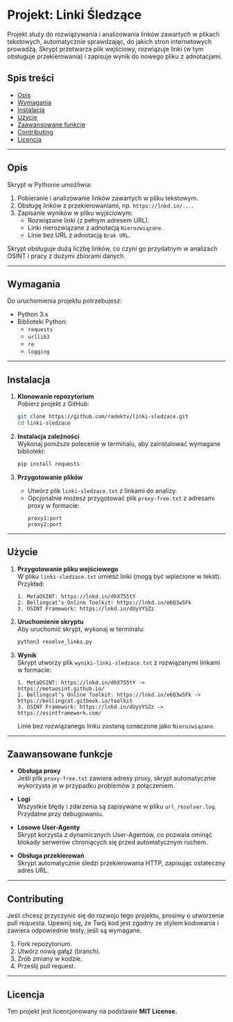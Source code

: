 # Projekt: Linki Śledzące

Projekt służy do rozwiązywania i analizowania linków zawartych w plikach tekstowych, automatycznie sprawdzając, do jakich stron internetowych prowadżą. Skrypt przetwarza plik wejściowy, rozwiązuje linki (w tym obsługuje przekierowania) i zapisuje wynik do nowego pliku z adnotacjami.

## Spis treści

- [Opis](#opis)
- [Wymagania](#wymagania)
- [Instalacja](#instalacja)
- [Użycie](#użycie)
- [Zaawansowane funkcje](#zaawansowane-funkcje)
- [Contributing](#contributing)
- [Licencja](#licencja)

---

## Opis

Skrypt w Pythonie umożliwia:
1. Pobieranie i analizowanie linków zawartych w pliku tekstowym.
2. Obsługę linków z przekierowaniami, np. `https://lnkd.in/...`.
3. Zapisanie wyników w pliku wyjściowym:
   - Rozwiązane linki (z pełnym adresem URL).
   - Linki nierozwiązane z adnotacją `Nierozwiązane`.
   - Linie bez URL z adnotacją `Brak URL`.

Skrypt obsługuje dużą liczbę linków, co czyni go przydatnym w analizach OSINT i pracy z dużymi zbiorami danych.

---

## Wymagania

Do uruchomienia projektu potrzebujesz:
- Python 3.x
- Biblioteki Python:
  - `requests`
  - `urllib3`
  - `re`
  - `logging`

---

## Instalacja

1. **Klonowanie repozytorium**  
   Pobierz projekt z GitHub:

   ```bash
   git clone https://github.com/radektv/linki-sledzace.git
   cd linki-sledzace
   ```

2. **Instalacja zależności**  
   Wykonaj poniższe polecenie w terminalu, aby zainstalować wymagane biblioteki:

   ```bash
   pip install requests
   ```

3. **Przygotowanie plików**  
   - Utwórz plik `linki-sledzace.txt` z linkami do analizy.
   - Opcjonalnie możesz przygotować plik `proxy-free.txt` z adresami proxy w formacie:
     ```plaintext
     proxy1:port
     proxy2:port
     ```

---

## Użycie

1. **Przygotowanie pliku wejściowego**  
   W pliku `linki-sledzace.txt` umieść linki (mogą być wplecione w tekst). Przykład:

   ```plaintext
   1. MetaOSINT: https://lnkd.in/dhX755tY
   2. Bellingcat’s Online Toolkit: https://lnkd.in/e6Q3w5Fk
   3. OSINT Framework: https://lnkd.in/dUyVYSZz
   ```

2. **Uruchomienie skryptu**  
   Aby uruchomić skrypt, wykonaj w terminalu:

   ```bash
   python3 resolve_links.py
   ```

3. **Wynik**  
   Skrypt utworzy plik `wyniki-linki-sledzace.txt` z rozwiązanymi linkami w formacie:

   ```plaintext
   1. MetaOSINT: https://lnkd.in/dhX755tY -> https://metaosint.github.io/
   2. Bellingcat’s Online Toolkit: https://lnkd.in/e6Q3w5Fk -> https://bellingcat.gitbook.io/toolkit
   3. OSINT Framework: https://lnkd.in/dUyVYSZz -> https://osintframework.com/
   ```

   Linie bez rozwiązanego linku zostaną oznaczone jako `Nierozwiązane`.

---

## Zaawansowane funkcje

- **Obsługa proxy**  
  Jeśli plik `proxy-free.txt` zawiera adresy proxy, skrypt automatycznie wykorzysta je w przypadku problemów z połączeniem.
  
- **Logi**  
  Wszystkie błędy i zdarzenia są zapisywane w pliku `url_resolver.log`. Przydatne przy debugowaniu.

- **Losowe User-Agenty**  
  Skrypt korzysta z dynamicznych User-Agentów, co pozwala ominąć blokady serwerów chroniących się przed automatycznym ruchem.

- **Obsługa przekierowań**  
  Skrypt automatycznie śledzi przekierowania HTTP, zapisując ostateczny adres URL.

---

## Contributing

Jeśli chcesz przyczynić się do rozwoju tego projektu, prosimy o utworzenie pull requesta. Upewnij się, że Twój kod jest zgodny ze stylem kodowania i zawiera odpowiednie testy, jeśli są wymagane.

1. Fork repozytorium.
2. Utwórz nową gałąź (branch).
3. Zrób zmiany w kodzie.
4. Prześlij pull request.

---

## Licencja

Ten projekt jest licencjonowany na podstawie **MIT License.**


